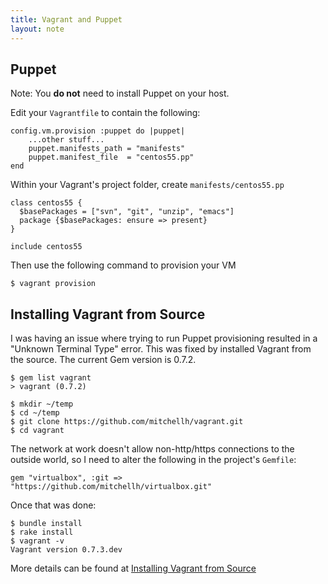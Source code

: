 ```yaml
---
title: Vagrant and Puppet
layout: note
---
```


## Puppet

Note: You __do not__ need to install Puppet on your host.

Edit your `Vagrantfile` to contain the following:

	config.vm.provision :puppet do |puppet|
		...other stuff...
    	puppet.manifests_path = "manifests"
    	puppet.manifest_file  = "centos55.pp"
	end
  
Within your Vagrant's project folder, create `manifests/centos55.pp`

	class centos55 {
	  $basePackages = ["svn", "git", "unzip", "emacs"]
	  package {$basePackages: ensure => present}
	}

	include centos55

Then use the following command to provision your VM

	$ vagrant provision

## Installing Vagrant from Source

I was having an issue where trying to run Puppet provisioning resulted in a "Unknown Terminal Type" error. This was fixed by installed Vagrant from the source. The current Gem version is 0.7.2.

	$ gem list vagrant
	> vagrant (0.7.2)

	$ mkdir ~/temp
	$ cd ~/temp
	$ git clone https://github.com/mitchellh/vagrant.git
	$ cd vagrant

The network at work doesn't allow non-http/https connections to the outside world, so I need to alter the following in the project's `Gemfile`:

	gem "virtualbox", :git => "https://github.com/mitchellh/virtualbox.git"

Once that was done:

	$ bundle install
	$ rake install
	$ vagrant -v
	Vagrant version 0.7.3.dev

More details can be found at [Installing Vagrant from Source](https://github.com/mitchellh/vagrant/wiki/Installing-Vagrant-from-source)
